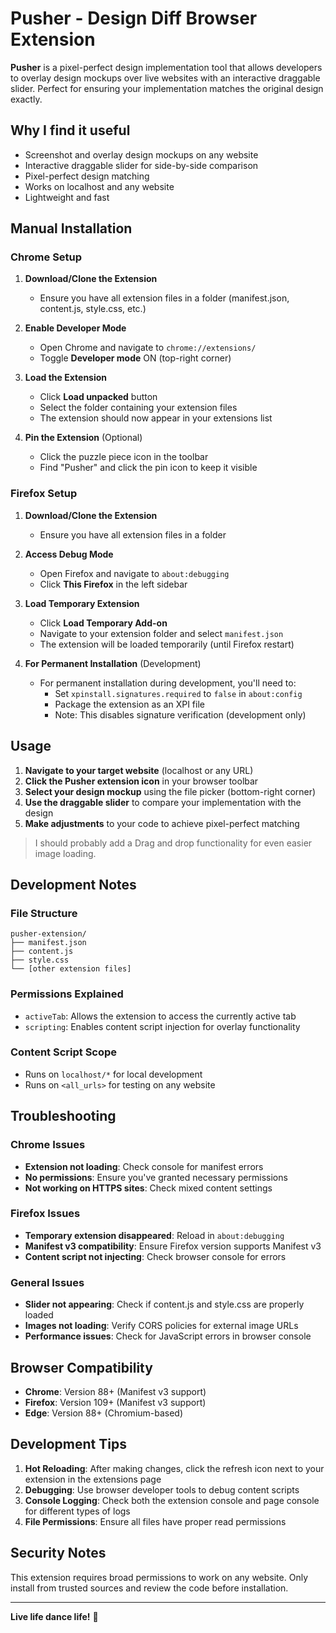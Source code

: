 # Pusher - Design Diff Browser Extension

**Pusher** is a pixel-perfect design implementation tool that allows developers to overlay design mockups over live websites with an interactive draggable slider. Perfect for ensuring your implementation matches the original design exactly.

## Why I find it useful

- Screenshot and overlay design mockups on any website
- Interactive draggable slider for side-by-side comparison
- Pixel-perfect design matching
- Works on localhost and any website
- Lightweight and fast

## Manual Installation

### Chrome Setup

1. **Download/Clone the Extension**

   - Ensure you have all extension files in a folder (manifest.json, content.js, style.css, etc.)

2. **Enable Developer Mode**

   - Open Chrome and navigate to `chrome://extensions/`
   - Toggle **Developer mode** ON (top-right corner)

3. **Load the Extension**

   - Click **Load unpacked** button
   - Select the folder containing your extension files
   - The extension should now appear in your extensions list

4. **Pin the Extension** (Optional)
   - Click the puzzle piece icon in the toolbar
   - Find "Pusher" and click the pin icon to keep it visible

### Firefox Setup

1. **Download/Clone the Extension**

   - Ensure you have all extension files in a folder

2. **Access Debug Mode**

   - Open Firefox and navigate to `about:debugging`
   - Click **This Firefox** in the left sidebar

3. **Load Temporary Extension**

   - Click **Load Temporary Add-on**
   - Navigate to your extension folder and select `manifest.json`
   - The extension will be loaded temporarily (until Firefox restart)

4. **For Permanent Installation** (Development)
   - For permanent installation during development, you'll need to:
     - Set `xpinstall.signatures.required` to `false` in `about:config`
     - Package the extension as an XPI file
     - Note: This disables signature verification (development only)

## Usage

1. **Navigate to your target website** (localhost or any URL)
2. **Click the Pusher extension icon** in your browser toolbar
3. **Select your design mockup** using the file picker (bottom-right corner)
4. **Use the draggable slider** to compare your implementation with the design
5. **Make adjustments** to your code to achieve pixel-perfect matching

> I should probably add a Drag and drop functionality for even easier image loading.

## Development Notes

### File Structure

```
pusher-extension/
├── manifest.json
├── content.js
├── style.css
└── [other extension files]
```

### Permissions Explained

- `activeTab`: Allows the extension to access the currently active tab
- `scripting`: Enables content script injection for overlay functionality

### Content Script Scope

- Runs on `localhost/*` for local development
- Runs on `<all_urls>` for testing on any website

## Troubleshooting

### Chrome Issues

- **Extension not loading**: Check console for manifest errors
- **No permissions**: Ensure you've granted necessary permissions
- **Not working on HTTPS sites**: Check mixed content settings

### Firefox Issues

- **Temporary extension disappeared**: Reload in `about:debugging`
- **Manifest v3 compatibility**: Ensure Firefox version supports Manifest v3
- **Content script not injecting**: Check browser console for errors

### General Issues

- **Slider not appearing**: Check if content.js and style.css are properly loaded
- **Images not loading**: Verify CORS policies for external image URLs
- **Performance issues**: Check for JavaScript errors in browser console

## Browser Compatibility

- **Chrome**: Version 88+ (Manifest v3 support)
- **Firefox**: Version 109+ (Manifest v3 support)
- **Edge**: Version 88+ (Chromium-based)

## Development Tips

1. **Hot Reloading**: After making changes, click the refresh icon next to your extension in the extensions page
2. **Debugging**: Use browser developer tools to debug content scripts
3. **Console Logging**: Check both the extension console and page console for different types of logs
4. **File Permissions**: Ensure all files have proper read permissions

## Security Notes

This extension requires broad permissions to work on any website. Only install from trusted sources and review the code before installation.

---

**Live life dance life!** 🎨
